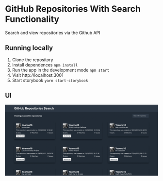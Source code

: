 # GitHub Repositories With Search Functionality

Search and view repositories via the Github API 

## Running locally
1. Clone the repository
2. Install dependences `npm install`
3. Run the app in the development mode `npm start`
4. Visit http://localhost:3001
5. Start storybook `yarn start-storybook`

## UI 
![Preview](/preview.png)
